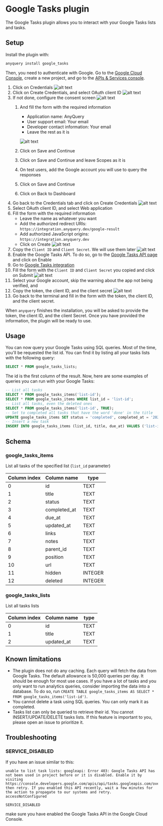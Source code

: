 # Google Tasks plugin

The Google Tasks plugin allows you to interact with your Google Tasks lists and tasks.

## Setup

Install the plugin with:

```bash
anyquery install google_tasks
```

Then, you need to authenticate with Google. Go to the [Google Cloud Console](https://console.cloud.google.com/), create a new project, and go to the [APIs & Services console](https://console.cloud.google.com/apis/dashboard).

1. Click on Credentials
    ![alt text](https://cdn.jsdelivr.net/gh/julien040/anyquery@main/plugins/google_forms/images/identifier.png)
2. Click on Create Credentials, and select OAuth client ID
    ![alt text](https://cdn.jsdelivr.net/gh/julien040/anyquery@main/plugins/google_forms/images/create.png)
3. If not done, configure the consent screen
    ![alt text](https://cdn.jsdelivr.net/gh/julien040/anyquery@main/plugins/google_forms/images/consentScreen.png)
    1. And fill the form with the required information
        - Application name: AnyQuery
        - User support email: Your email
        - Developer contact information: Your email
        - Leave the rest as it is

        ![alt text](https://cdn.jsdelivr.net/gh/julien040/anyquery@main/plugins/google_forms/images/consentFilled.png)
    2. Click on Save and Continue
    3. Click on Save and Continue and leave Scopes as it is
    4. On test users, add the Google account you will use to query the responses
    5. Click on Save and Continue
    6. Click on Back to Dashboard
4. Go back to the Credentials tab and click on Create Credentials
    ![alt text](https://cdn.jsdelivr.net/gh/julien040/anyquery@main/plugins/google_forms/images/createCredentials.png)
5. Select OAuth client ID, and select Web application
6. Fill the form with the required information
    - Leave the name as whatever you want
    - Add the authorized redirect URIs: `https://integration.anyquery.dev/google-result`
    - Add authorized JavaScript origins: `https://integration.anyquery.dev`
    - Click on Create
    ![alt text](https://cdn.jsdelivr.net/gh/julien040/anyquery@main/plugins/google_forms/images/form_oAuth.png)
7. Copy the `Client ID` and `Client Secret`. We will use them later
    ![alt text](https://cdn.jsdelivr.net/gh/julien040/anyquery@main/plugins/google_forms/images/result.png)
8. Enable the Google Tasks API. To do so, go to the [Google Tasks API page](https://console.cloud.google.com/apis/library/tasks.googleapis.com) and click on Enable
9. Go to [Google Tasks integration](https://integration.anyquery.dev/google-tasks)
10. Fill the form with the `Client ID` and `Client Secret` you copied and click on Submit
    ![alt text](https://cdn.jsdelivr.net/gh/julien040/anyquery@main/plugins/google_forms/images/form_integration.png)
11. Select your Google account, skip the warning about the app not being verified, and
12. Copy the token, the client ID, and the client secret
    ![alt text](https://cdn.jsdelivr.net/gh/julien040/anyquery@main/plugins/google_forms/images/token.png)
13. Go back to the terminal and fill in the form with the token, the client ID, and the client secret.

When `anyquery` finishes the installation, you will be asked to provide the token, the client ID, and the client Secret. Once you have provided the information, the plugin will be ready to use.

## Usage

You can now query your Google Tasks using SQL queries. Most of the time, you'll be requested the list id. You can find it by listing all your tasks lists with the following query:

```sql
SELECT * FROM google_tasks_lists;
```

The id is the first column of the result. Now, here are some examples of queries you can run with your Google Tasks:

```sql
-- List all tasks
SELECT * FROM google_tasks_items('list-id');
SELECT * FROM google_tasks_items WHERE list_id = 'list-id';
-- List all tasks, even the deleted ones
SELECT * FROM google_tasks_items('list-id', TRUE);
-- Set to completed all tasks that have the word 'done' in the title
UPDATE google_tasks_items SET status = 'completed', completed_at = '2024-08-15' WHERE title LIKE '%done%' and list_id = 'list-id';
-- Insert a new task
INSERT INTO google_tasks_items (list_id, title, due_at) VALUES ('list-id', 'New task', '2021-12-31T20:15:00Z');
```

## Schema

### google_tasks_items

List all tasks of the specified list (`list_id` parameter)

| Column index | Column name  | type    |
| ------------ | ------------ | ------- |
| 0            | id           | TEXT    |
| 1            | title        | TEXT    |
| 2            | status       | TEXT    |
| 3            | completed_at | TEXT    |
| 4            | due_at       | TEXT    |
| 5            | updated_at   | TEXT    |
| 6            | links        | TEXT    |
| 7            | notes        | TEXT    |
| 8            | parent_id    | TEXT    |
| 9            | position     | TEXT    |
| 10           | url          | TEXT    |
| 11           | hidden       | INTEGER |
| 12           | deleted      | INTEGER |

### google_tasks_lists

List all tasks lists

| Column index | Column name | type |
| ------------ | ----------- | ---- |
| 0            | id          | TEXT |
| 1            | title       | TEXT |
| 2            | updated_at  | TEXT |

## Known limitations

- The plugin does not do any caching. Each query will fetch the data from Google Tasks. The default allowance is 50,000 queries per day. It should be enough for most use cases. If you have a lot of tasks and you only want to run analytics queries, consider importing the data into a database. To do so, run `CREATE TABLE google_tasks_items AS SELECT * FROM google_tasks_items('list-id')`.
- You cannot delete a task using SQL queries. You can only mark it as completed.
- Tasks list can only be queried to retrieve their id. You cannot INSERT/UPDATE/DELETE tasks lists. If this feature is important to you, please open an issue to prioritize it.

## Troubleshooting

### SERVICE_DISABLED

If you have an issue similar to this:

```error
unable to list task lists: googleapi: Error 403: Google Tasks API has not been used in project before or it is disabled. Enable it by visiting https://console.developers.google.com/apis/api/tasks.googleapis.com/overview then retry. If you enabled this API recently, wait a few minutes for the action to propagate to our systems and retry.
accessNotConfigured

SERVICE_DISABLED
```

make sure you have enabled the Google Tasks API in the Google Cloud Console.
